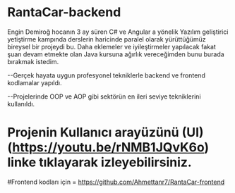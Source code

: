 # RantaCar-backend

Engin Demiroğ hocanın 3 ay süren C# ve Angular a yönelik Yazılım geliştirici yetiştirme kampında derslerin haricinde paralel olarak yürüttüğümüz bireysel  bir projeydi bu.
Daha eklemeler ve iyileştirmeler yapılacak fakat şuan devam etmekte olan Java kursuna ağırlık vereceğimden bunu burada bırakmak istedim. 

--Gerçek hayata uygun profesyonel tekniklerle backend ve frontend kodlamalar yapıldı.

--Projelerinde OOP ve AOP gibi sektörün en ileri seviye tekniklerini kullanıldı.

# Projenin Kullanıcı arayüzünü (UI)  (https://youtu.be/rNMB1JQvK6o) linke tıklayarak izleyebilirsiniz.

#Frontend kodları için = https://github.com/Ahmettanr7/RantaCar-frontend
